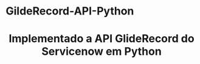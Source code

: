 # GildeRecord-API-Python
<h1 align="center"> Implementado a API GlideRecord do Servicenow em Python </h1>

